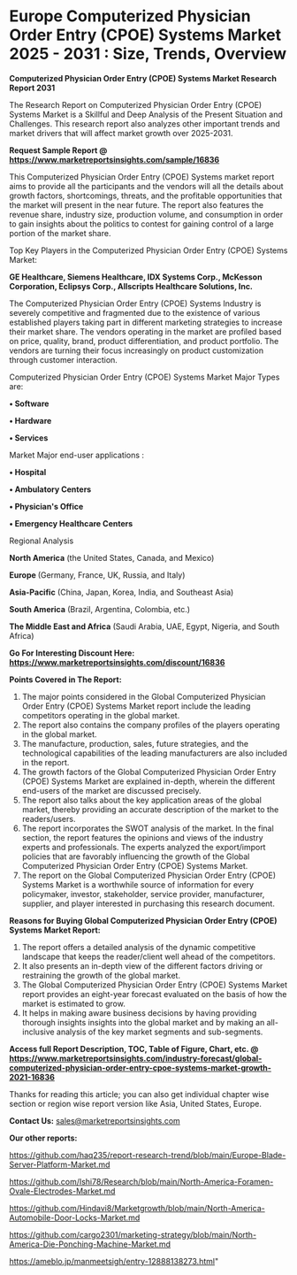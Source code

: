# Europe Computerized Physician Order Entry (CPOE) Systems Market 2025 - 2031 : Size, Trends, Overview

<strong>Computerized Physician Order Entry (CPOE) Systems Market Research Report 2031</strong>

The Research Report on Computerized Physician Order Entry (CPOE) Systems Market is a Skillful and Deep Analysis of the Present Situation and Challenges. This research report also analyzes other important trends and market drivers that will affect market growth over 2025-2031.

<strong>Request Sample Report @ <a href=https://www.marketreportsinsights.com/sample/16836>https://www.marketreportsinsights.com/sample/16836</a></strong>

This Computerized Physician Order Entry (CPOE) Systems market report aims to provide all the participants and the vendors will all the details about growth factors, shortcomings, threats, and the profitable opportunities that the market will present in the near future. The report also features the revenue share, industry size, production volume, and consumption in order to gain insights about the politics to contest for gaining control of a large portion of the market share.

Top Key Players in the Computerized Physician Order Entry (CPOE) Systems Market:

<strong>GE Healthcare, Siemens Healthcare, IDX Systems Corp., McKesson Corporation, Eclipsys Corp., Allscripts Healthcare Solutions, Inc.</strong>

The Computerized Physician Order Entry (CPOE) Systems Industry is severely competitive and fragmented due to the existence of various established players taking part in different marketing strategies to increase their market share. The vendors operating in the market are profiled based on price, quality, brand, product differentiation, and product portfolio. The vendors are turning their focus increasingly on product customization through customer interaction.

Computerized Physician Order Entry (CPOE) Systems Market Major Types are:

<strong>• Software

• Hardware

• Services</strong>

Market Major end-user applications :

<strong>• Hospital

• Ambulatory Centers

• Physician's Office

• Emergency Healthcare Centers</strong>

Regional Analysis

</u><strong><b>North America</b></strong> (the United States, Canada, and Mexico)

<strong><b>Europe </b></strong>(Germany, France, UK, Russia, and Italy)

<strong><b>Asia-Pacific</b></strong> (China, Japan, Korea, India, and Southeast Asia)

<strong><b>South America</b></strong> (Brazil, Argentina, Colombia, etc.)

<strong><b>The Middle East and Africa</b></strong> (Saudi Arabia, UAE, Egypt, Nigeria, and South Africa)

<strong>Go For Interesting Discount Here: <a href=https://www.marketreportsinsights.com/discount/16836>https://www.marketreportsinsights.com/discount/16836</a></strong>

<strong>Points Covered in The Report:</strong>
<ol>
  <li>The major points considered in the Global Computerized Physician Order Entry (CPOE) Systems Market report include the leading competitors operating in the global market.</li>
  <li>The report also contains the company profiles of the players operating in the global market.</li>
  <li>The manufacture, production, sales, future strategies, and the technological capabilities of the leading manufacturers are also included in the report.</li>
  <li>The growth factors of the Global Computerized Physician Order Entry (CPOE) Systems Market are explained in-depth, wherein the different end-users of the market are discussed precisely.</li>
  <li>The report also talks about the key application areas of the global market, thereby providing an accurate description of the market to the readers/users.</li>
  <li>The report incorporates the SWOT analysis of the market. In the final section, the report features the opinions and views of the industry experts and professionals. The experts analyzed the export/import policies that are favorably influencing the growth of the Global Computerized Physician Order Entry (CPOE) Systems Market.</li>
  <li>The report on the Global Computerized Physician Order Entry (CPOE) Systems Market is a worthwhile source of information for every policymaker, investor, stakeholder, service provider, manufacturer, supplier, and player interested in purchasing this research document.</li>
</ol>
<strong>Reasons for Buying Global Computerized Physician Order Entry (CPOE) Systems Market Report:</strong>

<ol>
  <li>The report offers a detailed analysis of the dynamic competitive landscape that keeps the reader/client well ahead of the competitors.</li>
  <li>It also presents an in-depth view of the different factors driving or restraining the growth of the global market.</li>
  <li>The Global Computerized Physician Order Entry (CPOE) Systems Market report provides an eight-year forecast evaluated on the basis of how the market is estimated to grow.</li>
  <li>It helps in making aware business decisions by having providing thorough insights insights into the global market and by making an all-inclusive analysis of the key market segments and sub-segments.</li>
</ol>
<strong>Access full Report Description, TOC, Table of Figure, Chart, etc. @ <a href=https://www.marketreportsinsights.com/industry-forecast/global-computerized-physician-order-entry-cpoe-systems-market-growth-2021-16836>https://www.marketreportsinsights.com/industry-forecast/global-computerized-physician-order-entry-cpoe-systems-market-growth-2021-16836</a></strong>


Thanks for reading this article; you can also get individual chapter wise section or region wise report version like Asia, United States, Europe.

<strong>Contact Us:</strong>
sales@marketreportsinsights.com

<strong>Our other reports:</strong>

<a href=https://github.com/haq235/report-research-trend/blob/main/Europe-Blade-Server-Platform-Market.md>https://github.com/haq235/report-research-trend/blob/main/Europe-Blade-Server-Platform-Market.md</a>

<a href=https://github.com/Ishi78/Research/blob/main/North-America-Foramen-Ovale-Electrodes-Market.md>https://github.com/Ishi78/Research/blob/main/North-America-Foramen-Ovale-Electrodes-Market.md</a>

<a href=https://github.com/Hindavi8/Marketgrowth/blob/main/North-America-Automobile-Door-Locks-Market.md>https://github.com/Hindavi8/Marketgrowth/blob/main/North-America-Automobile-Door-Locks-Market.md</a>

<a href=https://github.com/cargo2301/marketing-strategy/blob/main/North-America-Die-Ponching-Machine-Market.md>https://github.com/cargo2301/marketing-strategy/blob/main/North-America-Die-Ponching-Machine-Market.md</a>

<a href=https://ameblo.jp/manmeetsigh/entry-12888138273.html>https://ameblo.jp/manmeetsigh/entry-12888138273.html</a>"
